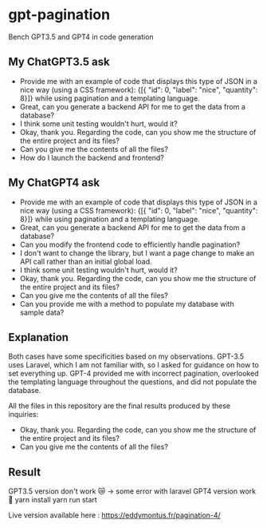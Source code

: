 # gpt-pagination
Bench GPT3.5 and GPT4 in code generation

## My ChatGPT3.5 ask
- Provide me with an example of code that displays this type of JSON in a nice way (using a CSS framework): {[{ "id": 0, "label": "nice", "quantity": 8}]} while using pagination and a templating language.
- Great, can you generate a backend API for me to get the data from a database?
- I think some unit testing wouldn't hurt, would it?
- Okay, thank you. Regarding the code, can you show me the structure of the entire project and its files?
- Can you give me the contents of all the files?
- How do I launch the backend and frontend?

## My ChatGPT4 ask
- Provide me with an example of code that displays this type of JSON in a nice way (using a CSS framework): {[{ "id": 0, "label": "nice", "quantity": 8}]} while using pagination and a templating language.
- Great, can you generate a backend API for me to get the data from a database?
- Can you modify the frontend code to efficiently handle pagination?
- I don't want to change the library, but I want a page change to make an API call rather than an initial global load.
- I think some unit testing wouldn't hurt, would it?
- Okay, thank you. Regarding the code, can you show me the structure of the entire project and its files?
- Can you give me the contents of all the files?
- Can you provide me with a method to populate my database with sample data?


## Explanation
Both cases have some specificities based on my observations. GPT-3.5 uses Laravel, which I am not familiar with, so I asked for guidance on how to set everything up. GPT-4 provided me with incorrect pagination, overlooked the templating language throughout the questions, and did not populate the database.

All the files in this repository are the final results produced by these inquiries:
- Okay, thank you. Regarding the code, can you show me the structure of the entire project and its files?
- Can you give me the contents of all the files?


## Result
GPT3.5 version don't work 😿
-> some error with laravel
GPT4 version work 💪
yarn install
yarn run start

Live version available here : https://eddymontus.fr/pagination-4/